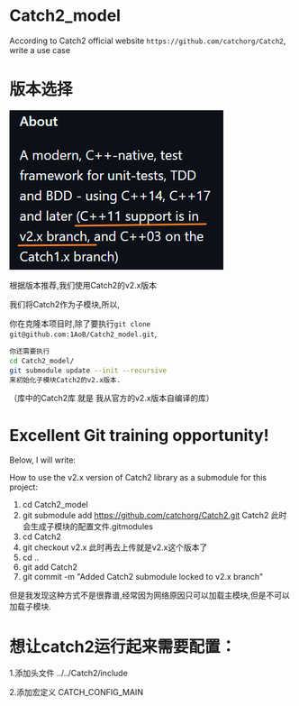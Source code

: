 # Catch2_model
According to Catch2 official website `https://github.com/catchorg/Catch2`, write a use case

# 版本选择

![image-20241216165611233](./assets/image-20241216165611233.png)

根据版本推荐,我们使用Catch2的v2.x版本

我们将Catch2作为子模块,所以,

你在克隆本项目时,除了要执行`git clone git@github.com:1AoB/Catch2_model.git`,

```bash
你还需要执行
cd Catch2_model/  
git submodule update --init --recursive
来初始化子模块Catch2的v2.x版本.
```

（库中的Catch2库 就是 我从官方的v2.x版本自编译的库）

# Excellent Git training opportunity!

Below, I will write:

How to use the v2.x version of Catch2 library as a submodule for this project:

1. cd Catch2_model
2. git submodule add https://github.com/catchorg/Catch2.git Catch2   此时会生成子模块的配置文件.gitmodules
3. cd Catch2
4. git checkout v2.x   此时再去上传就是v2.x这个版本了
5. cd .. 
6. git add Catch2
7. git commit -m "Added Catch2 submodule locked to v2.x branch"

但是我发现这种方式不是很靠谱,经常因为网络原因只可以加载主模块,但是不可以加载子模块.



# 想让catch2运行起来需要配置：

1.添加头文件 ../../Catch2/include

2.添加宏定义 CATCH_CONFIG_MAIN

